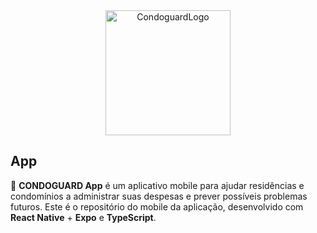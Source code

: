<div style="text-align: center;">
    <img src="https://github.com/victorradael/condoguard/blob/main/assets/condoguard-logo.png?raw=true" alt="CondoguardLogo"  height="200">
</div>


## App

🌟 **CONDOGUARD App** é um aplicativo mobile para ajudar residências e condomínios a administrar suas despesas e prever possíveis problemas futuros. Este é o repositório do mobile da aplicação, desenvolvido com **React Native** + **Expo** e **TypeScript**.